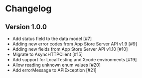 # Changelog

## Version 1.0.0
- Add status field to the data model [#7]
- Adding new error codes from App Store Server API v1.9 [#9]
- Adding new fields from App Store Server API v1.10 [#10]
- Migrate to AsyncHTTPClient [#15]
- Add support for LocalTesting and Xcode environments [#19]
- Allow reading unknown enum values [#20]
- Add errorMessage to APIException [#21]